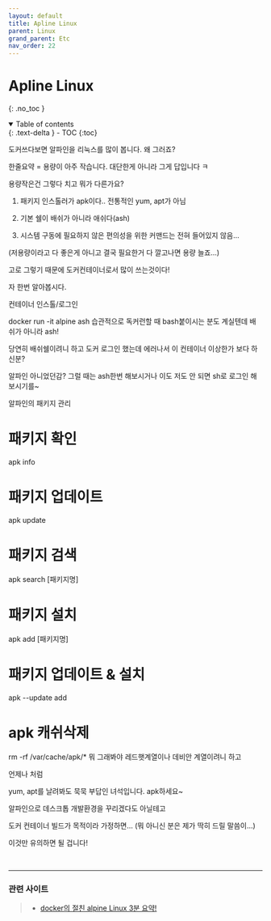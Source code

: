 ```yaml
---
layout: default
title: Apline Linux
parent: Linux
grand_parent: Etc
nav_order: 22
---
```


# Apline Linux
{: .no_toc }


<details open markdown="block">
  <summary>
    Table of contents
  </summary>
  {: .text-delta }
- TOC
{:toc}
</details>

<!------------------------------------ STEP ------------------------------------>


도커쓰다보면 알파인을 리눅스를 많이 봅니다. 왜 그러죠?

한줄요약 = 용량이 아주 작습니다. 대단한게 아니라 그게 답입니다 ㅋ

 

용량작은건 그렇다 치고 뭐가 다른가요?

1. 패키지 인스톨러가 apk이다.. 전통적인 yum, apt가 아님

2. 기본 쉘이 배쉬가 아니라 애쉬다(ash)

3. 시스템 구동에 필요하지 않은 편의성을 위한 커맨드는 전혀 들어있지 않음...

(저용량이라고 다 좋은게 아니고 결국 필요한거 다 깔고나면 용량 늘죠...)

 

고로 그렇기 때문에 도커컨테이너로서 많이 쓰는것이다!

 

자 한번 알아봅시다.

 

컨테이너 인스톨/로그인

docker run -it alpine ash
습관적으로 독커런할 때 bash붙이시는 분도 계실텐데 배쉬가 아니라 ash!

당연히 배쉬쉘이려니 하고 도커 로그인 했는데 에러나서 이 컨테이너 이상한가 보다 하신분?

알파인 아니었던감? 그럴 때는 ash한번 해보시거나 이도 저도 안 되면 sh로 로그인 해보시기를~

 

알파인의 패키지 관리

# 패키지 확인
apk info

# 패키지 업데이트
apk update

# 패키지 검색
apk search [패키지명]

# 패키지 설치
apk add [패키지명]

# 패키지 업데이트 & 설치
apk --update add

# apk 캐쉬삭제
rm -rf /var/cache/apk/*
뭐 그래봐야 레드햇계열이나 데비안 계열이려니 하고

언제나 처럼

yum, apt를 날려봐도 묵묵 부답인 녀석입니다. apk하세요~

 

알파인으로 데스크톱 개발환경을 꾸리겠다도 아닐테고

도커 컨테이너 빌드가 목적이라 가정하면... (뭐 아니신 분은 제가 딱히 드릴 말씀이...)

 

이것만 유의하면 될 겁니다!

<br>

<hr>

### 관련 사이트
>* [docker의 절친 alpine Linux 3분 요약!](https://devcheat.tistory.com/5)
